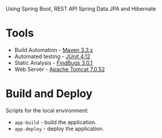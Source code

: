 Using Spring Boot, REST API Spring Data JPA and Hibernate

# Tools

* Build Automation - [Maven 3.3.x](https://maven.apache.org/)
* Automated testing - [JUnit 4.12](http://junit.org/junit4/)
* Static Analysis - [FindBugs 3.0.1](http://findbugs.sourceforge.net/)
* Web Server - [Apache Tomcat 7.0.52](http://tomcat.apache.org/)

# Build and Deploy

Scripts for the local environment:

* `app-build` - build the application.
* `app-deploy` - deploy the application.
